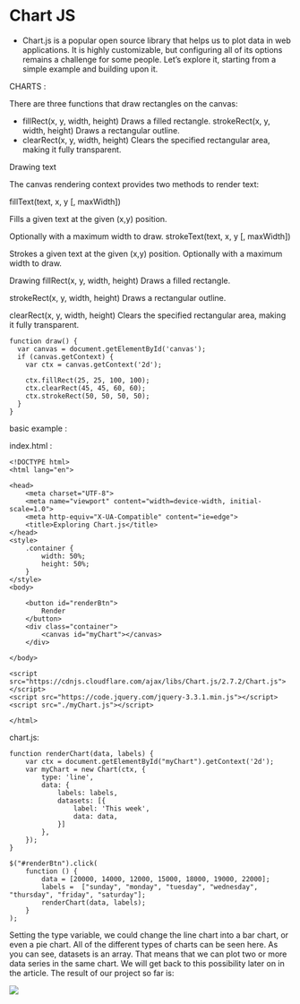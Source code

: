 # Chart JS

- Chart.js is a popular open source library that helps us to plot data in web applications. It is highly customizable, but configuring all of its options remains a challenge for some people. Let’s explore it, starting from a simple example and building upon it.

CHARTS :

There are three functions that draw rectangles on the canvas:

- fillRect(x, y, width, height) Draws a filled rectangle.
  strokeRect(x, y, width, height) Draws a rectangular outline.
- clearRect(x, y, width, height) Clears the specified rectangular area, making it fully transparent.

Drawing text

The canvas rendering context provides two methods to render text:

fillText(text, x, y [, maxWidth])

Fills a given text at the given (x,y) position.

Optionally with a maximum width to draw. strokeText(text, x, y [, maxWidth])

Strokes a given text at the given (x,y) position. Optionally with a maximum width to draw.

Drawing
fillRect(x, y, width, height) Draws a filled rectangle.

strokeRect(x, y, width, height) Draws a rectangular outline.

clearRect(x, y, width, height) Clears the specified rectangular area, making it fully transparent.

```
function draw() {
  var canvas = document.getElementById('canvas');
  if (canvas.getContext) {
    var ctx = canvas.getContext('2d');

    ctx.fillRect(25, 25, 100, 100);
    ctx.clearRect(45, 45, 60, 60);
    ctx.strokeRect(50, 50, 50, 50);
  }
}
```

basic example :

index.html :

```
<!DOCTYPE html>
<html lang="en">

<head>
    <meta charset="UTF-8">
    <meta name="viewport" content="width=device-width, initial-scale=1.0">
    <meta http-equiv="X-UA-Compatible" content="ie=edge">
    <title>Exploring Chart.js</title>
</head>
<style>
    .container {
        width: 50%;
        height: 50%;
    }
</style>
<body>

    <button id="renderBtn">
        Render
    </button>
    <div class="container">
        <canvas id="myChart"></canvas>
    </div>

</body>

<script src="https://cdnjs.cloudflare.com/ajax/libs/Chart.js/2.7.2/Chart.js"></script>
<script src="https://code.jquery.com/jquery-3.3.1.min.js"></script>
<script src="./myChart.js"></script>

</html>
```

chart.js:

```
function renderChart(data, labels) {
    var ctx = document.getElementById("myChart").getContext('2d');
    var myChart = new Chart(ctx, {
        type: 'line',
        data: {
            labels: labels,
            datasets: [{
                label: 'This week',
                data: data,
            }]
        },
    });
}

$("#renderBtn").click(
    function () {
        data = [20000, 14000, 12000, 15000, 18000, 19000, 22000];
        labels =  ["sunday", "monday", "tuesday", "wednesday", "thursday", "friday", "saturday"];
        renderChart(data, labels);
    }
);

```

Setting the type variable, we could change the line chart into a bar chart, or even a pie chart. All of the different types of charts can be seen here.
As you can see, datasets is an array. That means that we can plot two or more data series in the same chart. We will get back to this possibility later on in the article.
The result of our project so far is:

![](https://miro.medium.com/max/686/0*dXiwKGxGJ-mPju_g)

